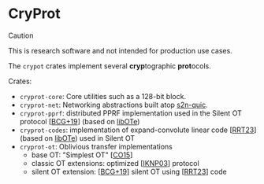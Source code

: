 # CryProt

> [!CAUTION]  
> This is research software and not intended for production use cases.

The `crypot` crates implement several **cryp**tographic **prot**ocols.

Crates:
- `cryprot-core`: Core utilities such as a 128-bit block.
- `cryprot-net`: Networking abstractions built atop [s2n-quic](https://docs.rs/s2n-quic/latest/s2n_quic/).
- `cryprot-pprf`: distributed PPRF implementation used in the Silent OT protocol [[BCG+19](https://eprint.iacr.org/2019/1159)] (based on [libOTe](https://github.com/osu-crypto/libOTe))
- `cryprot-codes`: implementation of expand-convolute linear code [[RRT23](https://eprint.iacr.org/2023/882)] (based on [libOTe](https://github.com/osu-crypto/libOTe)) used in Silent OT
- `cryprot-ot`: Oblivious transfer implementations
    - base OT: "Simplest OT" [[CO15](https://eprint.iacr.org/2015/267)]
    - classic OT extensions: optimized [[IKNP03](https://www.iacr.org/archive/crypto2003/27290145/27290145.pdf)] protocol
    - silent OT extension: [[BCG+19](https://eprint.iacr.org/2019/1159)] silent OT using [[RRT23](https://eprint.iacr.org/2023/882)] code

